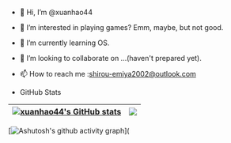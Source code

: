 - 👋 Hi, I’m @xuanhao44
- 👀 I’m interested in playing games? Emm, maybe, but not good.
- 🌱 I’m currently learning OS.
- 💞️ I’m looking to collaborate on ...(haven't prepared yet).
- 📫 How to reach me :shirou-emiya2002@outlook.com

- GitHub Stats

| <a href="https://github.com/xuanhao44/"><img align="center" src="https://github-readme-stats.vercel.app/api?username=xuanhao44&count_private=true&show_icons=true&hide_border=true&theme=default" alt="xuanhao44's GitHub stats" /></a> | <a href="https://github.com/xuanhao44/"><img align="center" src="https://github-readme-stats.vercel.app/api/top-langs/?username=xuanhao44&hide=jupyter%20notebook,assembly&langs_count=6&layout=compact&hide_border=true" /></a> |
| ------------------------------------------------------------ | ------------------------------------------------------------ |

[![Ashutosh's github activity graph](https://activity-graph.herokuapp.com/graph?username=xuanhao44&theme=github-light&bg_color=fafafa&area=true&area_color=74c1ff)](

